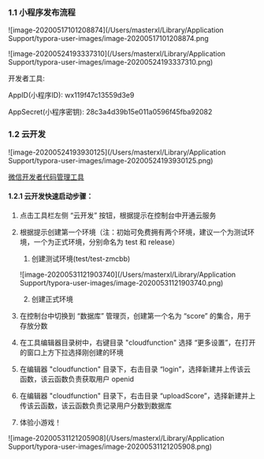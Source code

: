 ### 1.1 小程序发布流程

![image-20200517101208874](/Users/masterxl/Library/Application Support/typora-user-images/image-20200517101208874.png

![image-20200524193337310](/Users/masterxl/Library/Application Support/typora-user-images/image-20200524193337310.png)

开发者工具:

AppID(小程序ID): wx119f47c13559d3e9

AppSecret(小程序密钥): 28c3a4d39b15e011a0596f45fba92082

### 1.2 云开发

![image-20200524193930125](/Users/masterxl/Library/Application Support/typora-user-images/image-20200524193930125.png)

[微信开发者代码管理工具](https://developers.weixin.qq.com/miniprogram/dev/devtools/wechatvcs.html)

#### 1.2.1 云开发快速启动步骤：

1. 点击工具栏左侧 “云开发” 按钮，根据提示在控制台中开通云服务

2. 根据提示创建第一个环境（注：初始可免费拥有两个环境，建议一个为测试环境，一个为正式环境，分别命名为 test 和 release）

   1. 创建测试环境(test/test-zmcbb)

   ![image-20200531121903740](/Users/masterxl/Library/Application Support/typora-user-images/image-20200531121903740.png)

   2. 创建正式环境

3. 在控制台中切换到 “数据库” 管理页，创建第一个名为 “score” 的集合，用于存放分数

4. 在工具编辑器目录树中，右键目录 "cloudfunction" 选择 “更多设置”，在打开的窗口上方下拉选择刚创建的环境

5. 在编辑器 "cloudfunction" 目录下，右击目录 “login”，选择新建并上传该云函数，该云函数负责获取用户 openid

6. 在编辑器 "cloudfunction" 目录下，右击目录 “uploadScore”，选择新建并上传该云函数，该云函数负责记录用户分数到数据库

7. 体验小游戏！

![image-20200531121205908](/Users/masterxl/Library/Application Support/typora-user-images/image-20200531121205908.png)